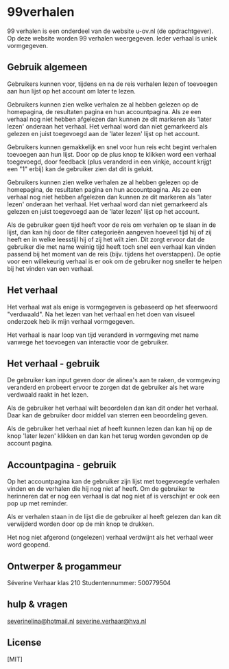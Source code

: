 # 99verhalen

99 verhalen is een onderdeel van de website u-ov.nl (de opdrachtgever). Op deze website worden 99 verhalen weergegeven. Ieder verhaal is uniek vormgegeven. 


## Gebruik algemeen 

Gebruikers kunnen voor, tijdens en na de reis verhalen lezen of toevoegen aan hun lijst op het account om later te lezen.

Gebruikers kunnen zien welke verhalen ze al hebben gelezen op de homepagina, de resultaten pagina en hun accountpagina. Als ze een verhaal nog niet hebben afgelezen dan kunnen ze dit markeren als 'later lezen' onderaan het verhaal. Het verhaal word dan niet gemarkeerd als gelezen en juist toegevoegd aan de 'later lezen' lijst op het account. 

Gebruikers kunnen gemakkelijk en snel voor hun reis echt begint verhalen toevoegen aan hun lijst. Door op de plus knop te klikken word een verhaal toegevoegd, door feedback (plus veranderd in een vinkje, account krijgt een "1" erbij) kan de gebruiker zien dat dit is gelukt. 

Gebruikers kunnen zien welke verhalen ze al hebben gelezen op de homepagina, de resultaten pagina en hun accountpagina. Als ze een verhaal nog niet hebben afgelezen dan kunnen ze dit markeren als 'later lezen' onderaan het verhaal. Het verhaal word dan niet gemarkeerd als gelezen en juist toegevoegd aan de 'later lezen' lijst op het account. 

Als de gebruiker geen tijd heeft voor de reis om verhalen op te slaan in de lijst, dan kan hij door de filter categorieën aangeven hoeveel tijd hij of zij heeft en in welke leesstijl hij of zij het wilt zien. Dit zorgt ervoor dat de gebruiker die met name weinig tijd heeft toch snel een verhaal kan vinden passend bij het moment van de reis (bijv. tijdens het overstappen). De optie voor een willekeurig verhaal is er ook om de gebruiker nog sneller te helpen bij het vinden van een verhaal. 

## Het verhaal

Het verhaal wat als enige is vormgegeven is gebaseerd op het sfeerwoord "verdwaald". Na het lezen van het verhaal en het doen van visueel onderzoek heb ik mijn verhaal vormgegeven. 

Het verhaal is naar loop van tijd veranderd in vormgeving met name vanwege het toevoegen van interactie voor de gebruiker. 


## Het verhaal - gebruik

De gebruiker kan input geven door de alinea's aan te raken, de vormgeving veranderd en probeert ervoor te zorgen dat de gebruiker als het ware verdwaald raakt in het lezen. 

Als de gebruiker het verhaal wilt beoordelen dan kan dit onder het verhaal. Daar kan de gebruiker door middel van sterren een beoordeling geven. 

Als de gebruiker het verhaal niet af heeft kunnen lezen dan kan hij op de knop 'later lezen' klikken en dan kan het terug worden gevonden op de account pagina. 


## Accountpagina - gebruik

Op het accountpagina kan de gebruiker zijn lijst met toegevoegde verhalen vinden en de verhalen die hij nog niet af heeft. Om de gebruiker te herinneren dat er nog een verhaal is dat nog niet af is verschijnt er ook een pop up met reminder. 

Als er verhalen staan in de lijst die de gebruiker al heeft gelezen dan kan dit verwijderd worden door op de min knop te drukken. 

Het nog niet afgerond (ongelezen) verhaal verdwijnt als het verhaal weer word geopend. 

## Ontwerper & progammeur

Séverine Verhaar 
klas 210
Studentennummer: 500779504

## hulp & vragen

severinelina@hotmail.nl
severine.verhaar@hva.nl

## License
[MIT]